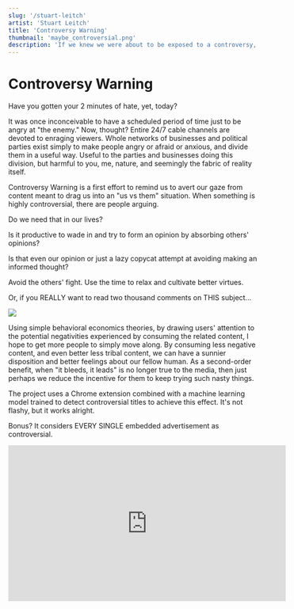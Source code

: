 ```yaml
---
slug: '/stuart-leitch'
artist: 'Stuart Leitch'
title: 'Controversy Warning'
thumbnail: 'maybe_controversial.png'
description: 'If we knew we were about to be exposed to a controversy, would we choose to proceed, or avoid it?'
---
```


# Controversy Warning

Have you gotten your 2 minutes of hate, yet, today?

It was once inconceivable to have a scheduled period of time just to be angry at "the enemy." Now, thought? Entire 24/7 cable channels are devoted to enraging viewers. Whole networks of businesses and political parties exist simply to make people angry or afraid or anxious, and divide them in a useful way. Useful to the parties and businesses doing this division, but harmful to you, me, nature, and seemingly the fabric of reality itself.

Controversy Warning is a first effort to remind us to avert our gaze from content meant to drag us into an "us vs them" situation. When something is highly controversial, there are people arguing.

Do we need that in our lives?

Is it productive to wade in and try to form an opinion by absorbing others' opinions?

Is that even our opinion or just a lazy copycat attempt at avoiding making an informed thought?

Avoid the others' fight. Use the time to relax and cultivate better virtues.

Or, if you REALLY want to read two thousand comments on THIS subject...

![](beware.png)

Using simple behavioral economics theories, by drawing users' attention to the potential negativities experienced by consuming the related content, I hope to get more people to simply move along. By consuming less negative content, and even better less tribal content, we can have a sunnier disposition and better feelings about our fellow human. As a second-order benefit, when "it bleeds, it leads" is no longer true to the media, then just perhaps we reduce the incentive for them to keep trying such nasty things.

The project uses a Chrome extension combined with a machine learning model trained to detect controversial titles to achieve this effect. It's not flashy, but it works alright.

Bonus? It considers EVERY SINGLE embedded advertisement as controversial.

<div class="iframe-wrapper">
<iframe width="560" height="315" src="https://www.youtube.com/embed/jYRutUkP-9Y" frameborder="0" allow="accelerometer; autoplay; clipboard-write; encrypted-media; gyroscope; picture-in-picture" allowfullscreen></iframe>
</div>
